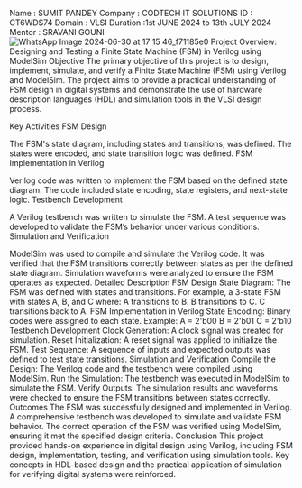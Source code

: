 Name : SUMIT PANDEY Company : CODTECH IT SOLUTIONS ID : CT6WDS74 Domain : VLSI Duration :1st JUNE 2024 to 13th JULY 2024 Mentor : SRAVANI GOUNI
![WhatsApp Image 2024-06-30 at 17 15 46_f71185e0](https://github.com/sumitpandey100/codtech-task-2/assets/174246328/b1285f3e-442b-4dfe-a36d-cfb2260f263d)
Project Overview: Designing and Testing a Finite State Machine (FSM) in Verilog using ModelSim
Objective
The primary objective of this project is to design, implement, simulate, and verify a Finite State Machine (FSM) using Verilog and ModelSim. The project aims to provide a practical understanding of FSM design in digital systems and demonstrate the use of hardware description languages (HDL) and simulation tools in the VLSI design process.

Key Activities
FSM Design

The FSM's state diagram, including states and transitions, was defined.
The states were encoded, and state transition logic was defined.
FSM Implementation in Verilog

Verilog code was written to implement the FSM based on the defined state diagram.
The code included state encoding, state registers, and next-state logic.
Testbench Development

A Verilog testbench was written to simulate the FSM.
A test sequence was developed to validate the FSM’s behavior under various conditions.
Simulation and Verification

ModelSim was used to compile and simulate the Verilog code.
It was verified that the FSM transitions correctly between states as per the defined state diagram.
Simulation waveforms were analyzed to ensure the FSM operates as expected.
Detailed Description
FSM Design
State Diagram: The FSM was defined with states and transitions. For example, a 3-state FSM with states A, B, and C where:
A transitions to B.
B transitions to C.
C transitions back to A.
FSM Implementation in Verilog
State Encoding: Binary codes were assigned to each state. Example:
A = 2'b00
B = 2'b01
C = 2'b10
Testbench Development
Clock Generation: A clock signal was created for simulation.
Reset Initialization: A reset signal was applied to initialize the FSM.
Test Sequence: A sequence of inputs and expected outputs was defined to test state transitions.
Simulation and Verification
Compile the Design: The Verilog code and the testbench were compiled using ModelSim.
Run the Simulation: The testbench was executed in ModelSim to simulate the FSM.
Verify Outputs: The simulation results and waveforms were checked to ensure the FSM transitions between states correctly.
Outcomes
The FSM was successfully designed and implemented in Verilog.
A comprehensive testbench was developed to simulate and validate FSM behavior.
The correct operation of the FSM was verified using ModelSim, ensuring it met the specified design criteria.
Conclusion
This project provided hands-on experience in digital design using Verilog, including FSM design, implementation, testing, and verification using simulation tools. Key concepts in HDL-based design and the practical application of simulation for verifying digital systems were reinforced.
